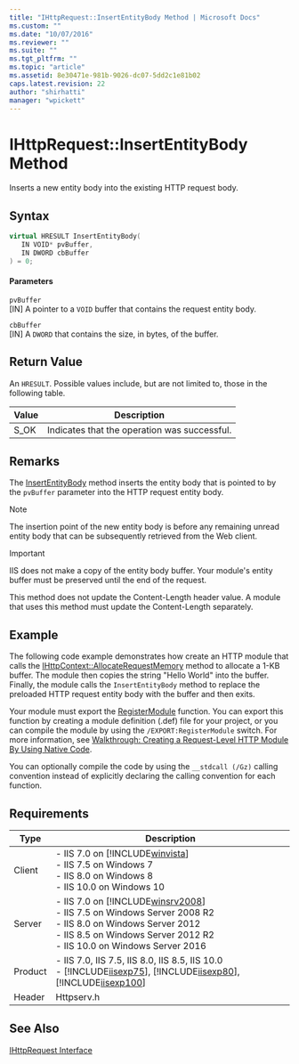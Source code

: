 ```yaml
---
title: "IHttpRequest::InsertEntityBody Method | Microsoft Docs"
ms.custom: ""
ms.date: "10/07/2016"
ms.reviewer: ""
ms.suite: ""
ms.tgt_pltfrm: ""
ms.topic: "article"
ms.assetid: 8e30471e-981b-9026-dc07-5dd2c1e81b02
caps.latest.revision: 22
author: "shirhatti"
manager: "wpickett"
---
```

# IHttpRequest::InsertEntityBody Method
Inserts a new entity body into the existing HTTP request body.  
  
## Syntax  
  
```cpp  
virtual HRESULT InsertEntityBody(  
   IN VOID* pvBuffer,  
   IN DWORD cbBuffer  
) = 0;  
```  
  
#### Parameters  
 `pvBuffer`  
 [IN] A pointer to a `VOID` buffer that contains the request entity body.  
  
 `cbBuffer`  
 [IN] A `DWORD` that contains the size, in bytes, of the buffer.  
  
## Return Value  
 An `HRESULT`. Possible values include, but are not limited to, those in the following table.  
  
|Value|Description|  
|-----------|-----------------|  
|S_OK|Indicates that the operation was successful.|  
  
## Remarks  
 The [InsertEntityBody](../../web-development-reference\native-code-api-reference/ihttprequest-insertentitybody-method.md) method inserts the entity body that is pointed to by the `pvBuffer` parameter into the HTTP request entity body.  
  
> [!NOTE]
>  The insertion point of the new entity body is before any remaining unread entity body that can be subsequently retrieved from the Web client.  
  
> [!IMPORTANT]
>  IIS does not make a copy of the entity body buffer. Your module's entity buffer must be preserved until the end of the request.  
>   
>  This method does not update the Content-Length header value. A module that uses this method must update the Content-Length separately.  
  
## Example  
 The following code example demonstrates how create an HTTP module that calls the [IHttpContext::AllocateRequestMemory](../../web-development-reference\native-code-api-reference/ihttpcontext-allocaterequestmemory-method.md) method to allocate a 1-KB buffer. The module then copies the string "Hello World" into the buffer. Finally, the module calls the `InsertEntityBody` method to replace the preloaded HTTP request entity body with the buffer and then exits.  
  
<!-- TODO: review snippet reference  [!CODE [IHttpRequestInsertEntityBody#1](IHttpRequestInsertEntityBody#1)]  -->  
  
 Your module must export the [RegisterModule](../../web-development-reference\native-code-api-reference/pfn-registermodule-function.md) function. You can export this function by creating a module definition (.def) file for your project, or you can compile the module by using the `/EXPORT:RegisterModule` switch. For more information, see [Walkthrough: Creating a Request-Level HTTP Module By Using Native Code](../../web-development-reference\native-code-development-overview\walkthrough-creating-a-request-level-http-module-by-using-native-code.md).  
  
 You can optionally compile the code by using the `__stdcall (/Gz)` calling convention instead of explicitly declaring the calling convention for each function.  
  
## Requirements  
  
|Type|Description|  
|----------|-----------------|  
|Client|-   IIS 7.0 on [!INCLUDE[winvista](../../wmi-provider/includes/winvista-md.md)]<br />-   IIS 7.5 on Windows 7<br />-   IIS 8.0 on Windows 8<br />-   IIS 10.0 on Windows 10|  
|Server|-   IIS 7.0 on [!INCLUDE[winsrv2008](../../wmi-provider/includes/winsrv2008-md.md)]<br />-   IIS 7.5 on Windows Server 2008 R2<br />-   IIS 8.0 on Windows Server 2012<br />-   IIS 8.5 on Windows Server 2012 R2<br />-   IIS 10.0 on Windows Server 2016|  
|Product|-   IIS 7.0, IIS 7.5, IIS 8.0, IIS 8.5, IIS 10.0<br />-   [!INCLUDE[iisexp75](../../web-development-reference/native-code-api-reference/includes/iisexp75-md.md)], [!INCLUDE[iisexp80](../../web-development-reference/native-code-api-reference/includes/iisexp80-md.md)], [!INCLUDE[iisexp100](../../web-development-reference/native-code-api-reference/includes/iisexp100-md.md)]|  
|Header|Httpserv.h|  
  
## See Also  
 [IHttpRequest Interface](../../web-development-reference\native-code-api-reference/ihttprequest-interface.md)